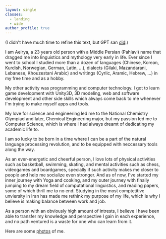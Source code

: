 ```yaml
---
layout: single
classes:
  - landing
  - wide
author_profile: true
---
```


(I didn't have much time to refine this text, but GPT san <a href="/aboutmegpt.md">did</a>.)

I am Aeirya, a 23 years old person with a Middle Persian (Pahlavi) name that dragged me into linguistics and mythology very early in life. Ever since I went to school I studied more than a dozen of languages (Chinese, Korean, Kurdish, Norwegian, German, Latin, ...), dialects (Gilaki, Mazandarani, Lebanese, Khouzestani Arabic) and writings (Cyrlic, Aramic, Hebrew, ...) in my free time and as a hobby. 

My other activity was programming and computer technology. I got to learn game development with Unity3D, 3D modeling, web and software development and other side skills which always come back to me whenever I'm trying to make myself apps and tools.

My love for science and engineering led me to the National Chemistry Olympiad and later, Chemical Engineering major, but my passion led me to Computer Science, which is where I had always dreamt of dedicating my academic life to.

I am so lucky to be born in a time where I can be a part of the natural language processing revolution, and to be equipped with neccessary tools along the way.

As an ever-energetic and cheerful person, I love lots of physical activities such as basketball, swimming, skating, and mental activities such as chess, videogames and boardgames, specially if such activity makes me closer to people and help me socialize even stronger.
And as of now, I've started my inner journey with Yoga and cooking, and my outer journey with finally jumping to my dream field of computational linguistics, and reading papers, some of which thrill me to no end. Studying in the most comptetitive unviersity in Iran has made me rethink my purpose of my life, which is why I believe is making balance between work and job.

As a person with an obviously high amount of intrests, I believe I have been able to transfer my knowledge and perspective I gain in each experience, and no path ventured is a waste for one who can learn from it.

Here are some <a href="/gallery">photos</a> of me.